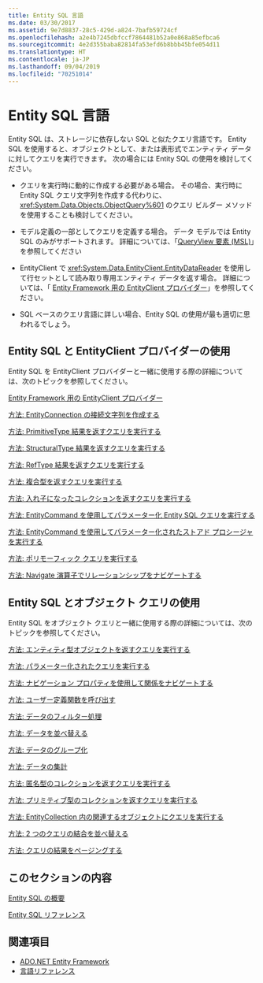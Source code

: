 ```yaml
---
title: Entity SQL 言語
ms.date: 03/30/2017
ms.assetid: 9e7d8837-28c5-429d-a824-7bafb59724cf
ms.openlocfilehash: a2e4b7245dbfccf7864481b52a0e868a85efbca6
ms.sourcegitcommit: 4e2d355baba82814fa53efd6b8bbb45bfe054d11
ms.translationtype: HT
ms.contentlocale: ja-JP
ms.lasthandoff: 09/04/2019
ms.locfileid: "70251014"
---
```

# <a name="entity-sql-language"></a>Entity SQL 言語
Entity SQL は、ストレージに依存しない SQL と似たクエリ言語です。 Entity SQL を使用すると、オブジェクトとして、または表形式でエンティティ データに対してクエリを実行できます。 次の場合には Entity SQL の使用を検討してください。  
  
- クエリを実行時に動的に作成する必要がある場合。 その場合、実行時に Entity SQL クエリ文字列を作成する代わりに、<xref:System.Data.Objects.ObjectQuery%601> のクエリ ビルダー メソッドを使用することも検討してください。  
  
- モデル定義の一部としてクエリを定義する場合。 データ モデルでは Entity SQL のみがサポートされます。 詳細については、「[QueryView 要素 (MSL)](/ef/ef6/modeling/designer/advanced/edmx/msl-spec#queryview-element-msl)」を参照してください  
  
- EntityClient で <xref:System.Data.EntityClient.EntityDataReader> を使用して行セットとして読み取り専用エンティティ データを返す場合。 詳細については、「 [Entity Framework 用の EntityClient プロバイダー](../entityclient-provider-for-the-entity-framework.md)」を参照してください。  
  
- SQL ベースのクエリ言語に詳しい場合、Entity SQL の使用が最も適切に思われるでしょう。  
  
## <a name="using-entity-sql-with-the-entityclient-provider"></a>Entity SQL と EntityClient プロバイダーの使用  
 Entity SQL を EntityClient プロバイダーと一緒に使用する際の詳細については、次のトピックを参照してください。  
  
 [Entity Framework 用の EntityClient プロバイダー](../entityclient-provider-for-the-entity-framework.md)  
  
 [方法: EntityConnection の接続文字列を作成する](../how-to-build-an-entityconnection-connection-string.md)  
  
 [方法: PrimitiveType 結果を返すクエリを実行する](../how-to-execute-a-query-that-returns-primitivetype-results.md)  
  
 [方法: StructuralType 結果を返すクエリを実行する](../how-to-execute-a-query-that-returns-structuraltype-results.md)  
  
 [方法: RefType 結果を返すクエリを実行する](../how-to-execute-a-query-that-returns-reftype-results.md)  
  
 [方法: 複合型を返すクエリを実行する](../how-to-execute-a-query-that-returns-complex-types.md)  
  
 [方法: 入れ子になったコレクションを返すクエリを実行する](../how-to-execute-a-query-that-returns-nested-collections.md)  
  
 [方法: EntityCommand を使用してパラメーター化 Entity SQL クエリを実行する](../how-to-execute-a-parameterized-entity-sql-query-using-entitycommand.md)  
  
 [方法: EntityCommand を使用してパラメーター化されたストアド プロシージャを実行する](../how-to-execute-a-parameterized-stored-procedure-using-entitycommand.md)  
  
 [方法: ポリモーフィック クエリを実行する](../how-to-execute-a-polymorphic-query.md)  
  
 [方法: Navigate 演算子でリレーションシップをナビゲートする](../how-to-navigate-relationships-with-the-navigate-operator.md)  
  
## <a name="using-entity-sql-with-object-queries"></a>Entity SQL とオブジェクト クエリの使用  
 Entity SQL をオブジェクト クエリと一緒に使用する際の詳細については、次のトピックを参照してください。  
  
 [方法: エンティティ型オブジェクトを返すクエリを実行する](https://docs.microsoft.com/previous-versions/dotnet/netframework-4.0/bb738694(v=vs.100))  
  
 [方法: パラメーター化されたクエリを実行する](https://docs.microsoft.com/previous-versions/dotnet/netframework-4.0/bb738521(v=vs.100))  
  
 [方法: ナビゲーション プロパティを使用して関係をナビゲートする](https://docs.microsoft.com/previous-versions/dotnet/netframework-4.0/bb896321(v=vs.100))  
  
 [方法: ユーザー定義関数を呼び出す](https://docs.microsoft.com/previous-versions/dotnet/netframework-4.0/dd490951(v=vs.100))  
  
 [方法: データのフィルター処理](https://docs.microsoft.com/previous-versions/dotnet/netframework-4.0/cc716755(v=vs.100))  
  
 [方法: データを並べ替える](https://docs.microsoft.com/previous-versions/dotnet/netframework-4.0/cc716784(v=vs.100))  
  
 [方法: データのグループ化](https://docs.microsoft.com/previous-versions/dotnet/netframework-4.0/bb896341(v=vs.100))  
  
 [方法: データの集計](https://docs.microsoft.com/previous-versions/dotnet/netframework-4.0/cc716738(v=vs.100))  
  
 [方法: 匿名型のコレクションを返すクエリを実行する](https://docs.microsoft.com/previous-versions/dotnet/netframework-4.0/bb738512(v=vs.100))  
  
 [方法: プリミティブ型のコレクションを返すクエリを実行する](https://docs.microsoft.com/previous-versions/dotnet/netframework-4.0/bb738451(v=vs.100))  
  
 [方法: EntityCollection 内の関連するオブジェクトにクエリを実行する](https://docs.microsoft.com/previous-versions/dotnet/netframework-4.0/cc716708(v=vs.100))  
  
 [方法: 2 つのクエリの結合を並べ替える](https://docs.microsoft.com/previous-versions/dotnet/netframework-4.0/bb896299(v=vs.100))  
  
 [方法: クエリの結果をページングする](https://docs.microsoft.com/previous-versions/dotnet/netframework-4.0/bb738702(v=vs.100))  
  
## <a name="in-this-section"></a>このセクションの内容  
 [Entity SQL の概要](entity-sql-overview.md)  
  
 [Entity SQL リファレンス](entity-sql-reference.md)  
  
## <a name="see-also"></a>関連項目

- [ADO.NET Entity Framework](../index.md)
- [言語リファレンス](index.md)
